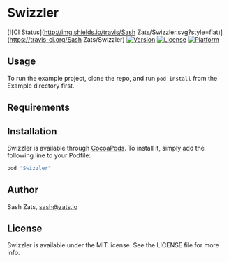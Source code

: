 # Swizzler

[![CI Status](http://img.shields.io/travis/Sash Zats/Swizzler.svg?style=flat)](https://travis-ci.org/Sash Zats/Swizzler)
[![Version](https://img.shields.io/cocoapods/v/Swizzler.svg?style=flat)](http://cocoapods.org/pods/Swizzler)
[![License](https://img.shields.io/cocoapods/l/Swizzler.svg?style=flat)](http://cocoapods.org/pods/Swizzler)
[![Platform](https://img.shields.io/cocoapods/p/Swizzler.svg?style=flat)](http://cocoapods.org/pods/Swizzler)

## Usage

To run the example project, clone the repo, and run `pod install` from the Example directory first.

## Requirements

## Installation

Swizzler is available through [CocoaPods](http://cocoapods.org). To install
it, simply add the following line to your Podfile:

```ruby
pod "Swizzler"
```

## Author

Sash Zats, sash@zats.io

## License

Swizzler is available under the MIT license. See the LICENSE file for more info.

